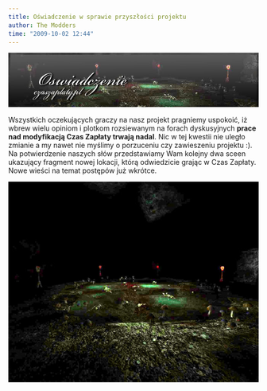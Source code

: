 ```yaml
---
title: Oświadczenie w sprawie przyszłości projektu
author: The Modders
time: "2009-10-02 12:44"
---
```


<img src="/images/2qt8ocm.jpg" class="banner">

Wszystkich oczekujących graczy na nasz projekt pragniemy uspokoić, iż wbrew wielu opiniom i plotkom rozsiewanym na forach dyskusyjnych **prace nad modyfikacją Czas Zapłaty trwają nadal**. 
Nic w tej kwestii nie uległo zmianie a my nawet nie myślimy o porzuceniu czy zawieszeniu projektu :). 
Na potwierdzenie naszych słów przedstawiamy Wam kolejny dwa sceen ukazujący fragment nowej lokacji, którą odwiedzicie grając w Czas Zapłaty. 
Nowe wieści na temat postępów już wkrótce.

![screenshot](/gallery/gothicmod20090723032824.jpg)